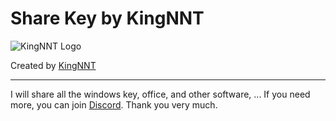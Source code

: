 
# Share Key by KingNNT
![KingNNT Logo](https://i.imgur.com/tMlmOvw.png)

Created by [KingNNT](https://www.facebook.com/Kinggg.NNT)

---
I will share all the windows key, office, and other software, ...
If you need more, you can join [Discord]([https://discord.gg/sXFnxCa](https://discord.gg/sXFnxCa)).
Thank you very much.